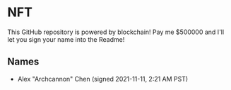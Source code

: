 # NFT
This GitHub repository is powered by blockchain! Pay me $500000 and I'll let you sign your name into the Readme!

## Names
- Alex "Archcannon" Chen (signed 2021-11-11, 2:21 AM PST)
